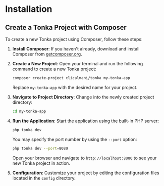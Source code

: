 # Installation

## Create a Tonka Project with Composer

To create a new Tonka project using Composer, follow these steps:

1. **Install Composer**: If you haven't already, download and install Composer from [getcomposer.org](https://getcomposer.org/).

2. **Create a New Project**: Open your terminal and run the following command to create a new Tonka project:

    ```sh
    composer create-project clicalmani/tonka my-tonka-app
    ```

    Replace `my-tonka-app` with the desired name for your project.

3. **Navigate to Project Directory**: Change into the newly created project directory:

    ```sh
    cd my-tonka-app
    ```

4. **Run the Application**: Start the application using the built-in PHP server:

    ```sh
    php tonka dev
    ```

    You may specify the port number by using the `--port` option:

    ```sh
    php tonka dev --port=8080
    ```

    Open your browser and navigate to `http://localhost:8000` to see your new Tonka project in action.

5. **Configuration**: Customize your project by editing the configuration files located in the `config` directory.